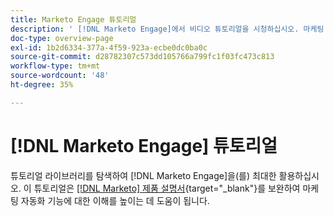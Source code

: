 ```yaml
---
title: Marketo Engage 튜토리얼
description: ' [!DNL Marketo Engage]에서 비디오 튜토리얼을 시청하십시오. 마케팅 자동화 기능 등을 사용하는 방법에 대한 이해도를 높이십시오.'
doc-type: overview-page
exl-id: 1b2d6334-377a-4f59-923a-ecbe0dc0ba0c
source-git-commit: d28782307c573dd105766a799fc1f03fc473c813
workflow-type: tm+mt
source-wordcount: '48'
ht-degree: 35%

---
```


# [!DNL Marketo Engage] 튜토리얼

튜토리얼 라이브러리를 탐색하여 [!DNL Marketo Engage]을(를) 최대한 활용하십시오. 이 튜토리얼은 [[!DNL Marketo] 제품 설명서](https://experienceleague.adobe.com/docs/marketo/using/home.html){target="_blank"}를 보완하여 마케팅 자동화 기능에 대한 이해를 높이는 데 도움이 됩니다.

<div id="recs-overview-body-1"></div>
<div id="recs-overview-body-2"></div>
<div id="recs-overview-body-3"></div>
<div id="recs-overview-body-4"></div>
<div id="recs-overview-body-5"></div>
<div id="recs-overview-body-6"></div>
